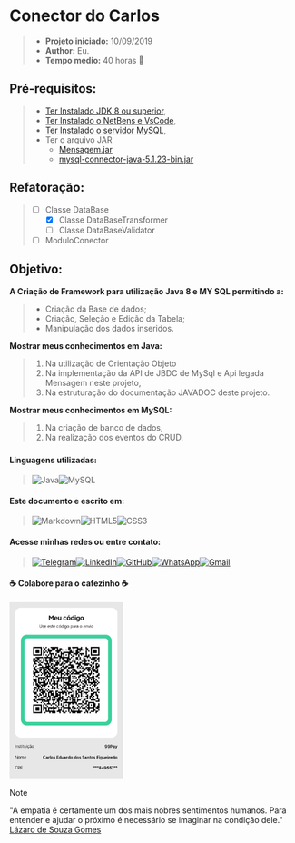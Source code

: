 # Conector do Carlos

> - **Projeto iniciado:** 10/09/2019
> - **Author:** Eu.
> - **Tempo medio:** 40 horas :snail:

## Pré-requisitos:

> - [Ter Instalado JDK 8 ou superior](https://github.com/carloseduardonit/conector-do-carlos/blob/master/dist/manual/INSTALA%C3%87%C3%83O_DO_JDK.md),
> - [Ter Instalado o NetBens e VsCode](https://github.com/carloseduardonit/conector-do-carlos/blob/270499a0e4c008b72f496eafce44e7816e158def/dist/manual/INSTALA%C3%87%C3%83O_DA_IDE.md),
> - [Ter Instalado o servidor MySQL](https://github.com/carloseduardonit/conector-do-carlos/blob/270499a0e4c008b72f496eafce44e7816e158def/dist/manual/INSTALA%C3%87%C3%83O_DO_SERVIDOR_MYSQL.md),
> - Ter o  arquivo JAR
>   - [Mensagem.jar](https://github.com/carloseduardonit/conector-do-carlos/blob/d19ebd915c057d31dd1e17d49ece4c07abf86fc6/lib/Mensagem.jar)
>   - [mysql-connector-java-5.1.23-bin.jar](https://github.com/carloseduardonit/conector-do-carlos/blob/afcd28e468441fa67aa02b5b319026fe84776a93/lib/mysql-connector-java-5.1.23-bin.jar)

## Refatoração:

> - [ ] Classe DataBase
>   - [x] Classe DataBaseTransformer
>   - [ ] Classe DataBaseValidator
> - [ ] ModuloConector

## Objetivo:

**A Criação de Framework para utilização Java 8  e MY SQL permitindo a:**

> - Criação da Base de dados;
> - Criação, Seleção e Edição da Tabela;
> - Manipulação dos dados inseridos.

**Mostrar meus conhecimentos em Java:**

> 1. Na utilização de Orientação Objeto
> 2. Na implementação da API de JBDC  de MySql e Api legada Mensagem neste projeto,
> 3. Na estruturação do documentação JAVADOC deste projeto.

**Mostrar meus conhecimentos em MySQL:**

> 1. Na criação de banco de dados,
> 2. Na realização dos eventos do CRUD.

###

#### Linguagens utilizadas:

>![Java](https://img.shields.io/badge/java-%23ED8B00.svg?style=for-the-badge&logo=openjdk&logoColor=white)![MySQL](https://img.shields.io/badge/MySQL-00000F?style=for-the-badge&logo=mysql&logoColor=white)

#### Este documento e escrito em:

> ![Markdown](https://img.shields.io/badge/Markdown-000?style=for-the-badge&logo=markdown)![HTML5](https://img.shields.io/badge/HTML5-E34F26?style=for-the-badge&logo=html5&logoColor=white)![CSS3](https://img.shields.io/badge/CSS3-1572B6?style=for-the-badge&logo=css3&logoColor=white)

#### Acesse minhas redes ou entre contato:

> [![Telegram](https://img.shields.io/badge/Telegram-000?style=for-the-badge&logo=telegram&logoColor=2CA5E0)](https://t.me/Carlaol)[![LinkedIn](https://img.shields.io/badge/LinkedIn-0077B5?style=for-the-badge&logo=linkedin&logoColor=white)](https://www.linkedin.com/in/carlos-eduardo-dos-s-figueiredo/)[![GitHub](https://img.shields.io/badge/GitHub-100000?style=for-the-badge&logo=github&logoColor=white)](https://github.com/carloseduardonit)[![WhatsApp](https://img.shields.io/badge/WhatsApp-25D366?style=for-the-badge&logo=whatsapp&logoColor=white)](https://wa.me/5521985745077)[![Gmail](https://img.shields.io/badge/Gmail-333333?style=for-the-badge&logo=gmail&logoColor=red)](mailto:carlostecnicowl+github@gmail.com)

#### :coffee: Colabore para o cafezinho :coffee:

<img src="./Qr PIX.jpg" width="200">

> [!NOTE]
> "A empatia é certamente um dos mais nobres sentimentos humanos. 
>  Para entender e ajudar o próximo é necessário se imaginar na condição dele."
[Lázaro de Souza Gomes](https://www.pensador.com/autor/lazaro_de_souza_gomes/)
